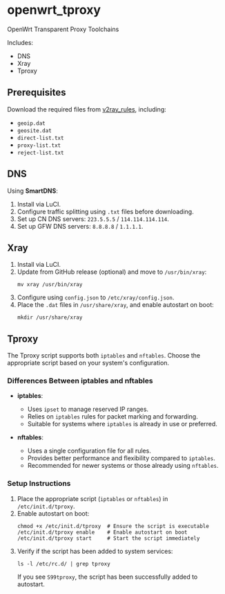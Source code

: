 # openwrt_tproxy

OpenWrt Transparent Proxy Toolchains

Includes:

- DNS
- Xray
- Tproxy

## Prerequisites

Download the required files from [v2ray_rules](https://github.com/Loyalsoldier/v2ray-rules-dat.git), including:

- `geoip.dat`
- `geosite.dat`
- `direct-list.txt`
- `proxy-list.txt`
- `reject-list.txt`

## DNS

Using **SmartDNS**:

1. Install via LuCI.
2. Configure traffic splitting using `.txt` files before downloading.
3. Set up CN DNS servers: `223.5.5.5` / `114.114.114.114`.
4. Set up GFW DNS servers: `8.8.8.8` / `1.1.1.1`.

## Xray

1. Install via LuCI. 
2. Update from GitHub release (optional) and move to `/usr/bin/xray`:
   ```shell
   mv xray /usr/bin/xray
   ```
3. Configure using `config.json` to `/etc/xray/config.json`.
4. Place the `.dat` files in `/usr/share/xray`, and enable autostart on boot:
   ```shell
   mkdir /usr/share/xray
   ```

## Tproxy

The Tproxy script supports both `iptables` and `nftables`. Choose the appropriate script based on your system's configuration.

### Differences Between iptables and nftables

- **iptables**:
  - Uses `ipset` to manage reserved IP ranges.
  - Relies on `iptables` rules for packet marking and forwarding.
  - Suitable for systems where `iptables` is already in use or preferred.

- **nftables**:
  - Uses a single configuration file for all rules.
  - Provides better performance and flexibility compared to `iptables`.
  - Recommended for newer systems or those already using `nftables`.

### Setup Instructions

1. Place the appropriate script (`iptables` or `nftables`) in `/etc/init.d/tproxy`.
2. Enable autostart on boot:
   ```shell
   chmod +x /etc/init.d/tproxy  # Ensure the script is executable
   /etc/init.d/tproxy enable    # Enable autostart on boot
   /etc/init.d/tproxy start     # Start the script immediately
   ```
3. Verify if the script has been added to system services:
   ```shell
   ls -l /etc/rc.d/ | grep tproxy
   ```
   If you see `S99tproxy`, the script has been successfully added to autostart.

